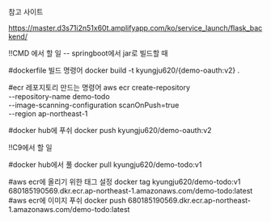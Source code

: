 참고 사이트 

https://master.d3s71i2n51x60t.amplifyapp.com/ko/service_launch/flask_backend/

!!CMD 에서 할 일 -- springboot에서 jar로 빌드할 때

#dockerfile 빌드 명령어
docker build -t kyungju620/{demo-oauth:v2} .

#ecr 레포지토리 만드는 명령어
aws ecr create-repository \
--repository-name demo-todo \
--image-scanning-configuration scanOnPush=true \
--region ap-northeast-1

#docker hub에 푸쉬
docker push kyungju620/demo-oauth:v2

!!C9에서 할 일

#docker hub에서 풀
docker pull kyungju620/demo-todo:v1

#aws ecr에 올리기 위한 태그 설정
docker tag kyungju620/demo-todo:v1 680185190569.dkr.ecr.ap-northeast-1.amazonaws.com/demo-todo:latest
#aws ecr에 이미지 푸쉬
docker push 680185190569.dkr.ecr.ap-northeast-1.amazonaws.com/demo-todo:latest 